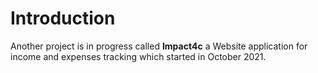 # Introduction

Another project is in progress called **Impact4c** a Website application for income and expenses tracking which started in October 2021.